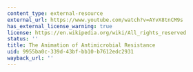 ```yaml
---
content_type: external-resource
external_url: https://www.youtube.com/watch?v=AYvX8tnCM9s
has_external_license_warning: true
license: https://en.wikipedia.org/wiki/All_rights_reserved
status: ''
title: The Animation of Antimicrobial Resistance
uid: 9955ba0c-339d-43bf-bb10-b7612edc2931
wayback_url: ''
---
```

